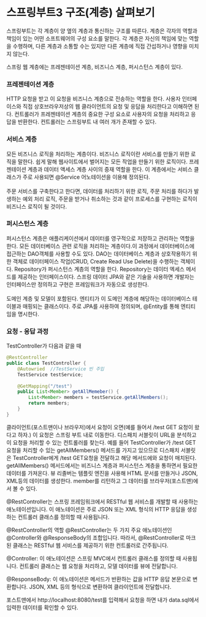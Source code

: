 # 스프링부트3 구조(계층) 살펴보기
스프링부트는 각 계층이 양 옆의 계층과 통신하는 구조를 따른다.
계층은 각자의 역할과 책임이 있는 어떤 소프트웨어의 구성 요소를 말한다.
각 계층은 자신의 책임에 맞는 역할을 수행하며, 다른 계층과 소통할 수는 있지만 다른 계층에 직접 간섭하거나 영향을 미치지 않는다.

스프링 웹 계층에는 프레젠테이션 계층, 비즈니스 계층, 퍼시스턴스 계층이 있다.

### 프레젠테이션 계층
HTTP 요청을 받고 이 요청을 비즈니스 계층으로 전송하는 역할을 한다.
사용자 인터페이스와 직접 상호브라우저상의 웹 클라이언트의 요청 및 응답을 처리한다고 이해하면 된다.
컨트롤러가 프레젠테이션 계층의 중요한 구성 요소로 사용자의 요청을 처리하고 응답을 반환한다.
컨트롤러는 스프링부트 내 여러 개가 존재할 수 있다.

### 서비스 계층
모든 비즈니스 로직을 처리하는 계층이다.
비즈니스 로직이란 서비스를 만들기 위한 로직을 말한다. 
쉽게 말해 웹사이트에서 벌어지는 모든 작업을 만들기 위한 로직이다.
프레젠테이션 계층과 데이터 액세스 계층 사이의 중재 역할을 한다.
이 계층에서는 서비스 클래스가 주로 사용되면 @Service 어노테이션을 이용해 정의된다.
<br><br>
주문 서비스를 구축한다고 한다면, 데이터를 처리하기 위한 로직, 주문 처리를 하다가 발생하는 예외 처리 로직, 주문을 받거나 취소하는 것과 같이 프로세스를 구현하는 로직이 비즈니스 로직이 될 것이다.

### 퍼시스턴스 계층
퍼시스턴스 계층은 애플리케이션에서 데이터를 영구적으로 저장하고 관리하는 역할을 한다.
모든 데이터베이스 관련 로직을 처리하는 계층이다.이 과정에서 데이터베이스에 접근하는 DAO객체를 사용할 수도 있다.
DAO는 데이터베이스 계층과 상호작용하기 위한 객체로 데이터페이스 작업(CRUD, Create Read Use Delete)을 수행하는 객체이다.
Repository가 퍼시스턴스 계층의 역할을 한다.
Repository는 데이터 엑세스 메서드를 제공하는 인터페이스이다.
스프링 데이터 JPA와 같은 기술을 사용하면 개발자는 인터페이스만 정의하고 구현은 프레임워크가 자동으로 생성한다.
<br><br>
도메인 계층 및 모델이 포함된다.
엔티티가 이 도메인 계층에 해당하는 데이터베이스 테이블과 매핑되는 클래스이다. 주로 JPA를 사용하여 정의되며, @Entity를 통해 엔티티임을 명시한다.


### 요청 - 응답 과정
TestController가 다음과 같을 때

```java
@RestController
public class TestController {
    @Autowried  //TestService 빈 주입
    TestService testService;
    
    @GetMapping("/test")
    public List<Member> getAllMemeber() {
        List<Member> members = testService.getAllMembers();
        return members;
    }
}
```

클라이언트(포스트맨이나 브라우저)에서 요청이 오면(예를 들어서 /test GET 요청이 왔다고 하자.) 이 요청은 스프링 부트 내로 이동한다.
디스패치 서블릿이 URL을 분석하고 이 요청을 처리할 수 있는 컨트롤러를 찾는다.
예를 들어 TestController가 /test GET 요청을 처리할 수 있는 getAllMembers() 메서드를 가지고 있으므로 디스패치 서블릿은 TestController에게 /test GET요청을 전달하고 해당 메서드에와 요청이 매치된다.
getAllMembers() 메서드에서는 비즈니스 계층과 퍼시스턴스 계층을 통하면서 필요한 데이터를 가져온다.
뷰 리졸버는 템플릿 엔진을 사용해 HTML 문서를 만들거나 JSON, XML등의 데이터를 생성한다.
member를 리턴하고 그 데이터를 브라우저(포스트맨)에서 볼 수 있다.


@RestController는 스프링 프레임워크에서 RESTful 웹 서비스를 개발할 때 사용하는 애노테이션입니다. 이 애노테이션은 주로 JSON 또는 XML 형식의 HTTP 응답을 생성하는 컨트롤러 클래스를 정의할 때 사용됩니다.

@RestController의 역할
@RestController는 두 가지 주요 애노테이션인 @Controller와 @ResponseBody의 조합입니다. 따라서, @RestController로 마크된 클래스는 RESTful 웹 서비스를 제공하기 위한 컨트롤러로 간주됩니다.

@Controller: 이 애노테이션은 스프링 MVC에서 컨트롤러 클래스를 정의할 때 사용됩니다. 컨트롤러 클래스는 웹 요청을 처리하고, 모델 데이터를 뷰에 전달합니다.

@ResponseBody: 이 애노테이션은 메서드가 반환하는 값을 HTTP 응답 본문으로 변환합니다. JSON, XML 등의 형식으로 변환하여 클라이언트에 전달합니다.




포스트맨에서 http://localhost:8080/test를 입력해서 요청을 하면 내가 data.sql에서 입력한 데이터를 확인할 수 있다.
